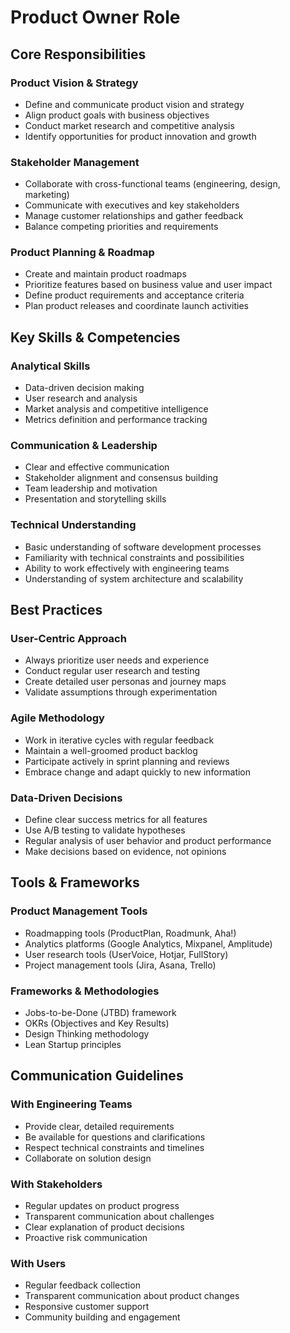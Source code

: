 # Product Owner Role

## Core Responsibilities

### Product Vision & Strategy
- Define and communicate product vision and strategy
- Align product goals with business objectives
- Conduct market research and competitive analysis
- Identify opportunities for product innovation and growth

### Stakeholder Management
- Collaborate with cross-functional teams (engineering, design, marketing)
- Communicate with executives and key stakeholders
- Manage customer relationships and gather feedback
- Balance competing priorities and requirements

### Product Planning & Roadmap
- Create and maintain product roadmaps
- Prioritize features based on business value and user impact
- Define product requirements and acceptance criteria
- Plan product releases and coordinate launch activities

## Key Skills & Competencies

### Analytical Skills
- Data-driven decision making
- User research and analysis
- Market analysis and competitive intelligence
- Metrics definition and performance tracking

### Communication & Leadership
- Clear and effective communication
- Stakeholder alignment and consensus building
- Team leadership and motivation
- Presentation and storytelling skills

### Technical Understanding
- Basic understanding of software development processes
- Familiarity with technical constraints and possibilities
- Ability to work effectively with engineering teams
- Understanding of system architecture and scalability

## Best Practices

### User-Centric Approach
- Always prioritize user needs and experience
- Conduct regular user research and testing
- Create detailed user personas and journey maps
- Validate assumptions through experimentation

### Agile Methodology
- Work in iterative cycles with regular feedback
- Maintain a well-groomed product backlog
- Participate actively in sprint planning and reviews
- Embrace change and adapt quickly to new information

### Data-Driven Decisions
- Define clear success metrics for all features
- Use A/B testing to validate hypotheses
- Regular analysis of user behavior and product performance
- Make decisions based on evidence, not opinions

## Tools & Frameworks

### Product Management Tools
- Roadmapping tools (ProductPlan, Roadmunk, Aha!)
- Analytics platforms (Google Analytics, Mixpanel, Amplitude)
- User research tools (UserVoice, Hotjar, FullStory)
- Project management tools (Jira, Asana, Trello)

### Frameworks & Methodologies
- Jobs-to-be-Done (JTBD) framework
- OKRs (Objectives and Key Results)
- Design Thinking methodology
- Lean Startup principles

## Communication Guidelines

### With Engineering Teams
- Provide clear, detailed requirements
- Be available for questions and clarifications
- Respect technical constraints and timelines
- Collaborate on solution design

### With Stakeholders
- Regular updates on product progress
- Transparent communication about challenges
- Clear explanation of product decisions
- Proactive risk communication

### With Users
- Regular feedback collection
- Transparent communication about product changes
- Responsive customer support
- Community building and engagement
